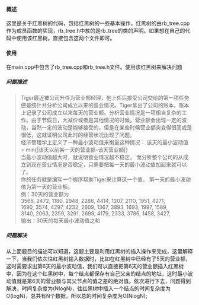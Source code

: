 #### 概述
这里是关于红黑树的代码，包括红黑树的一些基本操作，红黑树的由rb_tree.cpp作为成员函数的实现，rb_tree.h中放的是rb_tree的类的声明。如果想在自己的代码中使用该红黑树，直接包含这两个文件即可。
#### 使用
在main.cpp中包含了rb_tree.cpp和rb_tree.h文件。使用该红黑树来解决问题
##### 问题描述
> Tiger最近被公司升任为营业部经理，他上任后接受公司交给的第一项任务便是统计并分析公司成立以来的营业情况。Tiger拿出了公司的账本，账本上记录了公司成立以来每天的营业额。分析营业情况是一项相当复杂的工作。由于节假日，大减价或者是其他情况的时候，营业额会出现一定的波动，当然一定的波动是能够接受的，但是在某些时候营业额突变得很高或是很低，这就证明公司此时的经营状况出现了问题。  
经济管理学上定义了一种最小波动值来衡量这种情况： 该天的最小波动值 = min{|该天以前某一天的营业额-该天营业额|}  
当最小波动值越大时，就说明营业情况越不稳定。 而分析整个公司的从成立到现在营业情况是否稳定，只需要把每一天的最小波动值加起来就可以了。  
你的任务就是编写一个程序帮助Tiger来计算这一个值。 第一天的最小波动值为第一天的营业额。  
例：30天的营业额为  
3566, 2472, 1180, 2948, 2286, 4414, 1207, 2110, 1951, 4271,  
1690, 3574, 4297, 4232, 2609, 1367, 3893, 1693, 1997, 1589,  
3140, 2063, 2359, 3291, 2699, 4179, 2333, 3786, 1458, 3427,  
输出：30天的每天最小波动值之和  

##### 问题解决
从上面题目的描述可以知道，这题主要是利用红黑树的插入操作来完成，这里解释一下，当我们依次往红黑树输入数据时，比如在红黑树中已经有了5天的营业额，这时需要求出第6天的最小波动值，我们可以直接把第6天的营业额插入红黑树中，因为在这个红黑树中，每个结点都保存有自己父亲的结点的地址，这时最小波动值就是第6天的营业额与其父节点的值之差的绝对值。依次进行下去，问题得到解决，时间复杂度为(NlogN)，往红黑树中插入一个结点的时间复杂度为O(logN)，总共有N个数据，所以总的时间复杂度为O(NlogN);